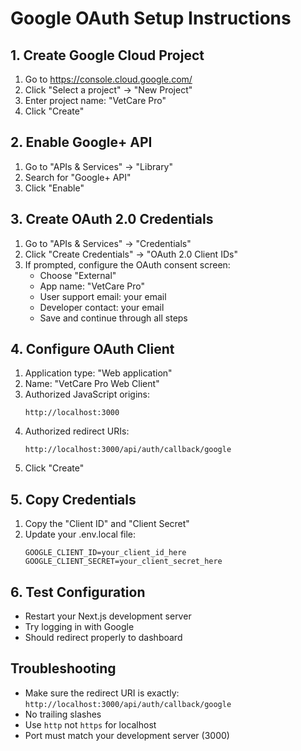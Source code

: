 # Google OAuth Setup Instructions

## 1. Create Google Cloud Project
1. Go to https://console.cloud.google.com/
2. Click "Select a project" → "New Project"
3. Enter project name: "VetCare Pro"
4. Click "Create"

## 2. Enable Google+ API
1. Go to "APIs & Services" → "Library"
2. Search for "Google+ API"
3. Click "Enable"

## 3. Create OAuth 2.0 Credentials
1. Go to "APIs & Services" → "Credentials"
2. Click "Create Credentials" → "OAuth 2.0 Client IDs"
3. If prompted, configure the OAuth consent screen:
   - Choose "External"
   - App name: "VetCare Pro"
   - User support email: your email
   - Developer contact: your email
   - Save and continue through all steps

## 4. Configure OAuth Client
1. Application type: "Web application"
2. Name: "VetCare Pro Web Client"
3. Authorized JavaScript origins:
   ```
   http://localhost:3000
   ```
4. Authorized redirect URIs:
   ```
   http://localhost:3000/api/auth/callback/google
   ```
5. Click "Create"

## 5. Copy Credentials
1. Copy the "Client ID" and "Client Secret"
2. Update your .env.local file:
   ```
   GOOGLE_CLIENT_ID=your_client_id_here
   GOOGLE_CLIENT_SECRET=your_client_secret_here
   ```

## 6. Test Configuration
- Restart your Next.js development server
- Try logging in with Google
- Should redirect properly to dashboard

## Troubleshooting
- Make sure the redirect URI is exactly: `http://localhost:3000/api/auth/callback/google`
- No trailing slashes
- Use `http` not `https` for localhost
- Port must match your development server (3000)
